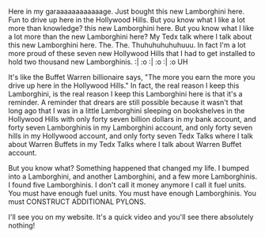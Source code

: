 Here in my garaaaaaaaaaaaage. Just bought this new Lamborghini here. Fun to drive up here in the Hollywood Hills. But you know what I like a lot more than knowledge? this new Lamborghini here. But you know what I like a lot more than the new Lamborghini here? My Tedx talk where I talk about this new Lamborghini here. The. The. Thuhuhuhuhuhuuu. In fact I'm a lot more proud of these seven new Hollywood Hills that I had to get installed to hold two thousand new Lamborghinis. :| :o :| :o :| :o UH

It's like the Buffet Warren billionaire says, "The more you earn the more you drive up here in the Hollywood Hills." In fact, the real reason I keep this Lamborghini, is the real reason I keep this Lamborghini here is that it's a reminder. A reminder that drears are still possible because it wasn't that long ago that I was in a little Lamborghini sleeping on bookshelves in the Hollywood Hills with only forty seven billion dollars in my bank account, and forty seven Lamborghinis in my Lamborghini account, and only forty seven hills in my Hollywood account, and only forty seven Tedx Talks where I talk about Warren Buffets in my Tedx Talks where I talk about Warren Buffet account.

But you know what? Something happened that changed my life. I bumped into a Lamborghini, and another Lamborghini, and a few more Lamborghinis. I found five Lamborghinis. I don't call it money anymore I call it fuel units. You must have enough fuel units. You must have enough Lamborghinis. You must CONSTRUCT ADDITIONAL PYLONS.

I'll see you on my website. It's a quick video and you'll see there absolutely nothing!


